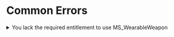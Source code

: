 # Common Errors

<details>

<summary>You lack the required entitlement to use MS_WearableWeapon</summary>

<img src="../../.gitbook/assets/image_2023-05-23_053137681.png" alt="" data-size="original">

This message indicates that you do not have permission to launch the Wearable Weapons resource.



The causes can be multiple. We therefore advise you to check these different points :&#x20;

* The Patreon key listed in your server.cfg does not contain a typing error.
* The Patreon key listed in your server.cfg belongs to the FiveM account that was used to purchase our resource.
* The resource has been successfully purchased in our shop.
* The Patreon key linked to my server belongs to me and does not belong to the host of my server.

However, we would like to warn you about this last point. Hosts offering Patreons keys in their offers are rarely trustworthy. This will also block the use of any resource protected by FiveM's Escrow system, without exception. We can only strongly advise you to use your own Patreon keys.

</details>
